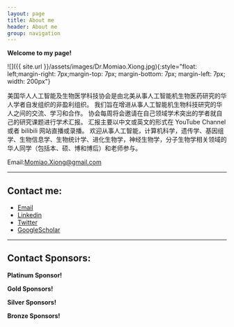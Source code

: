 ```yaml
---
layout: page
title: About me
header: About me
group: navigation
---
```


**Welcome to my page!**

![]({{ site.url }}/assets/images/Dr.Momiao.Xiong.jpg){:style="float: left;margin-right: 7px;margin-top: 7px; margin-bottom: 7px; margin-left: 7px; width: 200px"}

美国华人人工智能及生物医学科技协会是由北美从事人工智能机生物医药研究的华人学者自发组织的非盈利组织。 我们旨在增进从事人工智能机生物科技研究的华人之间的交流、学习和合作。 协会每周将会邀请在自己领域学术突出的学者就自己的研究课题进行学术汇报。
汇报主要以中文或英文的形式在 YouTube Channel 或者 bilibili 网站直播或录播。 欢迎从事人工智能，计算机科学，遗传学、基因组学、生物信息学、生物统计学、进化生物学，神经生物学，分子生物学相关领域的华人同学（包括本、硕、博和博后）和老师参与。

Email:[Momiao.Xiong@gmail.com](mailto:Momiao.Xiong@gmail.com)

---

## Contact me:

- [Email](mailto:ai.advanced.healthcare@gmail.com)
- [Linkedin](https://www.linkedin.com/in/ai.advanced.healthcare)
- [Twitter](https://twitter.com/ai.advanced.healthcare)
- [GoogleScholar](https://scholar.google.com/citations?user=q1VY28gAAAAJ&hl=en)

---

## Contact Sponsors:

**Platinum Sponsor!**

**Gold Sponsors!**

**Silver Sponsors!**

**Bronze Sponsors!**
